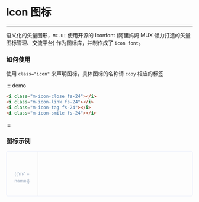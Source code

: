 <script>
  var iconList = require('../icon.json');

  export default {
    data() {
      return {
        icons: iconList
      };
    }
  }
</script>
<style lang="less">
  .demo-icon .source > i {
    font-size: 24px;
    color: #8492a6;
    margin: 0 20px;
    font-size: 1.5em;
    vertical-align: middle;
  }
  
  .demo-icon .source > button {
    margin: 0 20px;
  }

  .icon-list {
    overflow: hidden;
    list-style: none;
    padding: 0;
    border: solid 1px #eaeefb;
    border-radius: 4px;
  }
  .icon-list li {
    float: left;
    width: 16.66%;
    text-align: center;
    height: 120px;
    line-height: 120px;
    color: #666;
    font-size: 13px;
    transition: color .15s linear;

    border-right: 1px solid #eee;
    border-bottom: 1px solid #eee;
    margin-right: -1px;
    margin-bottom: -1px;
    span {
      display: inline-block;
      line-height: normal;
      vertical-align: middle;
      font-family: 'Helvetica Neue',Helvetica,'PingFang SC','Hiragino Sans GB','Microsoft YaHei',SimSun,sans-serif;
      color: #99a9bf;
    }
    i {
      display: block;
      font-size: 32px;
      margin-bottom: 15px;
      color: #3f536e;
    }
    &:hover {
      color: rgb(92, 182, 255);
    }
  }
</style>

# Icon 图标

---

语义化的矢量图形，`MC-UI` 使用开源的 Iconfont (阿里妈妈 MUX 倾力打造的矢量图标管理、交流平台) 作为图标库，并制作成了 `icon font`。

### 如何使用

使用 `class="icon"` 来声明图标，具体图标的名称请 `copy` 相应的标签

<div class="demo-block">
  <i class="m-icon-close fs-24"></i>
  <i class="m-icon-link fs-24"></i>
  <i class="m-icon-tag fs-24"></i>
  <i class="m-icon-smile fs-24"></i>
</div>

::: demo

```html
<i class="m-icon-close fs-24"></i>
<i class="m-icon-link fs-24"></i>
<i class="m-icon-tag fs-24"></i>
<i class="m-icon-smile fs-24"></i>
```

:::

### 图标示例

<ul class="icon-list">
  <li v-for="name in icons" :key="name">
    <span>
      <i :class="'m-' + name"></i>
      {{'m-' + name}}
    </span>
  </li>
</ul>
